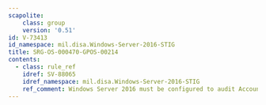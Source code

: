 ```yaml
---
scapolite:
    class: group
    version: '0.51'
id: V-73413
id_namespace: mil.disa.Windows-Server-2016-STIG
title: SRG-OS-000470-GPOS-00214
contents:
  - class: rule_ref
    idref: SV-88065
    idref_namespace: mil.disa.Windows-Server-2016-STIG
    ref_comment: Windows Server 2016 must be configured to audit Account Log ...
---
```


